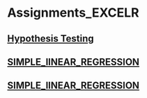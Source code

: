 # Assignments_EXCELR

## [Hypothesis Testing](https://colab.research.google.com/drive/1TgiR2__Fmt-uBVr2Oph9_SH5fu_G3lz6?usp=sharing)

## [SIMPLE_lINEAR_REGRESSION](https://colab.research.google.com/drive/10g8YiJ3zglWs9znj4z-sUh3jB4GA8Fb1?usp=sharing)

## [SIMPLE_lINEAR_REGRESSION](https://colab.research.google.com/drive/1O1oYsUoNR7hL4IdBxwJFvrYg8DtX0z_x?usp=sharing)
